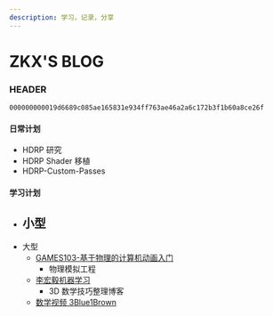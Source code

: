 ```yaml
---
description: 学习，记录，分享
---
```


# ZKX'S BLOG

### HEADER

`000000000019d6689c085ae165831e934ff763ae46a2a6c172b3f1b60a8ce26f`

#### 日常计划

- HDRP 研究
- HDRP Shader 移植
- HDRP-Custom-Passes

#### 学习计划

- 小型
  - 
- 大型
  - [GAMES103-基于物理的计算机动画入门](https://www.bilibili.com/video/BV12Q4y1S73g)
    - 物理模拟工程
  - [李宏毅机器学习](https://www.bilibili.com/video/BV1JE411g7XF)
    - 3D 数学技巧整理博客
  - [数学视频 3Blue1Brown](https://space.bilibili.com/88461692/)